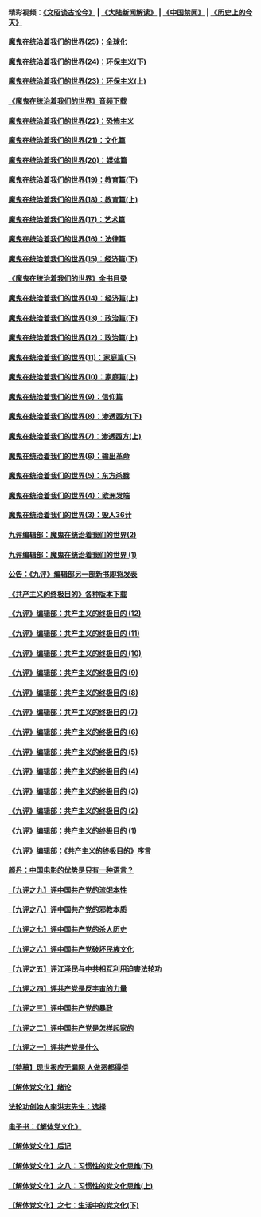 #### 精彩视频：[《文昭谈古论今》](https://github.com/gfw-breaker/wenzhao/blob/master/README.md?t=12011230) | [《大陆新闻解读》](https://github.com/gfw-breaker/ntdtv-comedy/blob/master/README.md?t=12011230) | [《中国禁闻》](https://github.com/gfw-breaker/ntdtv-news/blob/master/README.md?t=12011230) | [《历史上的今天》](https://github.com/gfw-breaker/today-in-history/blob/master/README.md?t=12011230) 

#### [魔鬼在统治着我们的世界(25)：全球化](../pages/nsc422/n10788205.md?t=12011230) 

#### [魔鬼在统治着我们的世界(24)：环保主义(下)](../pages/nsc422/n10695307.md?t=12011230) 

#### [魔鬼在统治着我们的世界(23)：环保主义(上)](../pages/nsc422/n10688613.md?t=12011230) 

#### [《魔鬼在统治着我们的世界》音频下载](../pages/nsc422/n10635553.md?t=12011230) 

#### [魔鬼在统治着我们的世界(22)：恐怖主义](../pages/nsc422/n10614727.md?t=12011230) 

#### [魔鬼在统治着我们的世界(21)：文化篇](../pages/nsc422/n10597706.md?t=12011230) 

#### [魔鬼在统治着我们的世界(20)：媒体篇](../pages/nsc422/n10586579.md?t=12011230) 

#### [魔鬼在统治着我们的世界(19)：教育篇(下)](../pages/nsc422/n10564808.md?t=12011230) 

#### [魔鬼在统治着我们的世界(18)：教育篇(上)](../pages/nsc422/n10526970.md?t=12011230) 

#### [魔鬼在统治着我们的世界(17)：艺术篇](../pages/nsc422/n10499093.md?t=12011230) 

#### [魔鬼在统治着我们的世界(16)：法律篇](../pages/nsc422/n10485969.md?t=12011230) 

#### [魔鬼在统治着我们的世界(15)：经济篇(下)](../pages/nsc422/n10469975.md?t=12011230) 

#### [《魔鬼在统治着我们的世界》全书目录](../pages/nsc422/n10464261.md?t=12011230) 

#### [魔鬼在统治着我们的世界(14)：经济篇(上)](../pages/nsc422/n10457370.md?t=12011230) 

#### [魔鬼在统治着我们的世界(13)：政治篇(下)](../pages/nsc422/n10448270.md?t=12011230) 

#### [魔鬼在统治着我们的世界(12)：政治篇(上)](../pages/nsc422/n10444576.md?t=12011230) 

#### [魔鬼在统治着我们的世界(11)：家庭篇(下)](../pages/nsc422/n10440961.md?t=12011230) 

#### [魔鬼在统治着我们的世界(10)：家庭篇(上)](../pages/nsc422/n10435448.md?t=12011230) 

#### [魔鬼在统治着我们的世界(9)：信仰篇](../pages/nsc422/n10432159.md?t=12011230) 

#### [魔鬼在统治着我们的世界(8)：渗透西方(下)](../pages/nsc422/n10429603.md?t=12011230) 

#### [魔鬼在统治着我们的世界(7)：渗透西方(上)](../pages/nsc422/n10426013.md?t=12011230) 

#### [魔鬼在统治着我们的世界(6)：输出革命](../pages/nsc422/n10421536.md?t=12011230) 

#### [魔鬼在统治着我们的世界(5)：东方杀戮](../pages/nsc422/n10417707.md?t=12011230) 

#### [魔鬼在统治着我们的世界(4)：欧洲发端](../pages/nsc422/n10414890.md?t=12011230) 

#### [魔鬼在统治着我们的世界(3)：毁人36计](../pages/nsc422/n10411583.md?t=12011230) 

#### [九评编辑部：魔鬼在统治着我们的世界(2)](../pages/nsc422/n10410036.md?t=12011230) 

#### [九评编辑部：魔鬼在统治着我们的世界 (1)](../pages/nsc422/n10406825.md?t=12011230) 

#### [公告：《九评》编辑部另一部新书即将发表](../pages/nsc422/n10405104.md?t=12011230) 

#### [《共产主义的终极目的》各种版本下载](../pages/nsc422/n10022138.md?t=12011230) 

#### [《九评》编辑部：共产主义的终极目的 (12)](../pages/nsc422/n9933272.md?t=12011230) 

#### [《九评》编辑部：共产主义的终极目的 (11)](../pages/nsc422/n9924973.md?t=12011230) 

#### [《九评》编辑部：共产主义的终极目的 (10)](../pages/nsc422/n9920883.md?t=12011230) 

#### [《九评》编辑部：共产主义的终极目的 (9)](../pages/nsc422/n9916363.md?t=12011230) 

#### [《九评》编辑部：共产主义的终极目的 (8)](../pages/nsc422/n9912488.md?t=12011230) 

#### [《九评》编辑部：共产主义的终极目的 (7)](../pages/nsc422/n9901176.md?t=12011230) 

#### [《九评》编辑部：共产主义的终极目的 (6)](../pages/nsc422/n9899359.md?t=12011230) 

#### [《九评》编辑部：共产主义的终极目的 (5)](../pages/nsc422/n9893174.md?t=12011230) 

#### [《九评》编辑部：共产主义的终极目的 (4)](../pages/nsc422/n9891246.md?t=12011230) 

#### [《九评》编辑部：共产主义的终极目的 (3)](../pages/nsc422/n9879879.md?t=12011230) 

#### [《九评》编辑部：共产主义的终极目的 (2)](../pages/nsc422/n9876205.md?t=12011230) 

#### [《九评》编辑部：共产主义的终极目的 (1)](../pages/nsc422/n9865857.md?t=12011230) 

#### [《九评》编辑部：《共产主义的终极目的》序言](../pages/nsc422/n9862666.md?t=12011230) 

#### [颜丹：中国电影的优势是只有一种语言？](../pages/nsc422/n9583062.md?t=12011230) 

#### [【九评之九】评中国共产党的流氓本性](../pages/nsc422/n737542.md?t=12011230) 

#### [【九评之八】评中国共产党的邪教本质](../pages/nsc422/n735942.md?t=12011230) 

#### [【九评之七】评中国共产党的杀人历史](../pages/nsc422/n733806.md?t=12011230) 

#### [【九评之六】评中国共产党破坏民族文化](../pages/nsc422/n731667.md?t=12011230) 

#### [【九评之五】评江泽民与中共相互利用迫害法轮功](../pages/nsc422/n730058.md?t=12011230) 

#### [【九评之四】评共产党是反宇宙的力量](../pages/nsc422/n727814.md?t=12011230) 

#### [【九评之三】评中国共产党的暴政](../pages/nsc422/n725597.md?t=12011230) 

#### [【九评之二】评中国共产党是怎样起家的](../pages/nsc422/n723946.md?t=12011230) 

#### [【九评之一】评共产党是什么](../pages/nsc422/n722529.md?t=12011230) 

#### [【特稿】现世报应无漏网 人做恶都得偿](../pages/nsc422/n4215167.md?t=12011230) 

#### [【解体党文化】绪论](../pages/nsc422/n1449356.md?t=12011230) 

#### [法轮功创始人李洪志先生：选择](../pages/nsc422/n3580738.md?t=12011230) 

#### [电子书：《解体党文化》](../pages/nsc422/n1573484.md?t=12011230) 

#### [【解体党文化】后记](../pages/nsc422/n1531999.md?t=12011230) 

#### [【解体党文化】之八：习惯性的党文化思维(下)](../pages/nsc422/n1526477.md?t=12011230) 

#### [【解体党文化】之八：习惯性的党文化思维(上)](../pages/nsc422/n1520631.md?t=12011230) 

#### [【解体党文化】之七：生活中的党文化(下)](../pages/nsc422/n1513446.md?t=12011230) 


